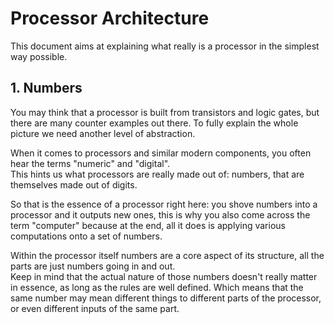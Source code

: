 # Processor Architecture

This document aims at explaining what really is a processor in the simplest way possible.

## 1. Numbers

You may think that a processor is built from transistors and logic gates, but there are many counter examples out there.
To fully explain the whole picture we need another level of abstraction.  

When it comes to processors and similar modern components, you often hear the terms "numeric" and "digital".  
This hints us what processors are really made out of: numbers, that are themselves made out of digits.  

So that is the essence of a processor right here: you shove numbers into a processor and it outputs new ones, this is why you also come across the term "computer" because at the end, all it does is applying various computations onto a set of numbers.  

Within the processor itself numbers are a core aspect of its structure, all the parts are just numbers going in and out.  
Keep in mind that the actual nature of those numbers doesn't really matter in essence, as long as the rules are well defined. Which means that the same number may mean different things to different parts of the processor, or even different inputs of the same part.

